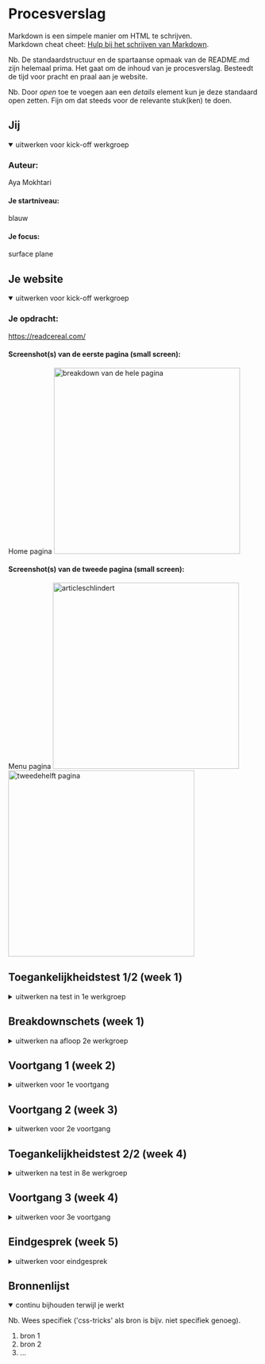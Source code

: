 # Procesverslag
Markdown is een simpele manier om HTML te schrijven.  
Markdown cheat cheet: [Hulp bij het schrijven van Markdown](https://github.com/adam-p/markdown-here/wiki/Markdown-Cheatsheet).


Nb. De standaardstructuur en de spartaanse opmaak van de README.md zijn helemaal prima. Het gaat om de inhoud van je procesverslag. Besteedt de tijd voor pracht en praal aan je website.

Nb. Door *open* toe te voegen aan een *details* element kun je deze standaard open zetten. Fijn om dat steeds voor de relevante stuk(ken) te doen.





## Jij

<details open>
  <summary>uitwerken voor kick-off werkgroep</summary>

  ### Auteur:
  Aya Mokhtari 

  #### Je startniveau:
  blauw

  #### Je focus:
  surface plane
 
</details>





## Je website

<details open>
  <summary>uitwerken voor kick-off werkgroep</summary>

  ### Je opdracht:

 https://readcereal.com/

  #### Screenshot(s) van de eerste pagina (small screen): 
  Home pagina
  <img src="./image/welkom.jpg" width="375px" alt="breakdown van de hele pagina">

  #### Screenshot(s) van de tweede pagina (small screen):
  Menu pagina 
  <img src="/readme-images/screen2.jpg" width="375px" alt="articleschlindert">
  <img src="/readme-images/screen2.2.jpg" width="375px" alt="tweedehelft pagina">
 
</details>



## Toegankelijkheidstest 1/2 (week 1)

<details>
  <summary>uitwerken na test in 1e werkgroep</summary>

  ### Bevindingen
  Lijst met je bevindingen die in de test naar voren kwamen:
  - Tijdens het testen kwam ik verschillende bevindingen tegen. 


  #### Screenreader
  Hier korte omschrijving (met indien nodig afbeeldingen)

  #### Muis en Toetsenbord 
  / bevindingen oude
  De selectie met het 'TAB' knopje was visueel niet te zien. Er was niets te zien als een trassering om de selectie te onderscheiden van de andere content elementen. Als ik er iets positiefs uit kan halen is dat hij wel naar beneden scrolt wanneer de tab verspringt op een lagere content element. Ik zie wel dat de 'TAB' knop wel werkt omdat ik onderin de naam van de selectie te zien krijg.

  Hoe deze problemen opgelost kunnen worden is door kleur te gebruiken voor de omranding en de breedte van de lijn dik te maken. Ook wanneer die geslecteerd staat op een afbeelding moet de trassering zichtbaar zijn.

  <img src="./readme-images/tab.png" width="375px" alt="tabfout">

  


  #### Motoriek (shocks, elastiekjes)

  Motoriek is het beter te gebruiken dan verwacht omdat het op een klein scherm veel scrollen is en dat hoeft niet op een precieze manier. Ik heb deze beperking getest door m'n duimen en wijsvingers aan elkaar te elastieken. Ik merkte wel dat het vasthouden van de device zelf oncomfortabel is. 
  Hier een omschrijving van hoe het opgelost kan worden (met indien nodig afbeeldingen)


  #### Visueel (brillen, contrast, kleurenblind, dark/light). 

  
  Hier een omschrijving van hoe het opgelost kan worden (met indien nodig afbeeldingen)

</details>



## Breakdownschets (week 1)

<details>
  <summary>uitwerken na afloop 2e werkgroep</summary>

  ### de hele pagina: 
  <img src="readme-images/dummy-plaatje.jpg" width="375px" alt="breakdown van de hele pagina">

  ### dynamisch deel (bijv menu): 
  <img src="readme-images/dummy-plaatje.jpg" width="375px" alt="breakdown van een dynamisch deel">

  ### wellicht nog een dynamisch deel (bijv filter): 
  <img src="readme-images/dummy-plaatje.jpg" width="375px" alt="breakdown van nog een dynamisch deel">

</details>





## Voortgang 1 (week 2)

<details>
  <summary>uitwerken voor 1e voortgang</summary>

  ### Stand van zaken
  hier dit ging goed & dit was lastig (neem ook screenshots op van delen van je website en code)
  Ik heb een eerste versie van m'n html op de eerste pagina. Ook ben ik alvast gaan kijken naar custom properties en allemaal random kleuren gezet op de html elementen zodat ik goed weet of hij goed is geselecteerd.


  ### Agenda voor meeting
  samen met je groepje opstellen
student 1: Marc
- Algemeen, Hamburger menu, Github (vullen we het goed in, zoals website link).

student 2: Robin
- Is mijn HTML goed uitgewerkt? Of wat mist er nog of kan beter?
- Kun je grid, flexbox en position door elkaar gebruiken? Of kan het ook anders?

student 3: Aya
- Eigen website: hoe zijn hier de h'tjes verdeeld (h1, h2, etc.)?

student 4: Mats
- Planning opstellen voor huiswerk.


  ### Verslag van meeting
  hier na afloop snel de uitkomsten van de meeting vastleggen

  - punt 1: Zet alle figures in articles.
  - Metadata zet je in een footer, ookal staat het in een main (it's true:) 
  - punt 2: Logo > h1 , titel article > h2 , section met titel > h3 , feature products >h2 , ondertitel feature products > h2
  

</details>





## Voortgang 2 (week 3)

<details>
  <summary>uitwerken voor 2e voortgang</summary>

  ### Stand van zaken
  hier dit ging goed & dit was lastig (neem ook screenshots op van delen van je website en code)

  <img src="readme-images/versieweek3" width="375px" alt="tussenstandvanweek 3">

  ### Agenda voor meeting
  samen met je groepje opstellen

  student 1: Marc
  - Geen specifieke vragen. Alleen kijken naar zijn code.

  student 3: Aya
  - Aya: Je kan de content veranderen zoals bijvoorbeeld een hamburgermenu img naar een kruisje door 'content: url()' in je css te zetten. Alleen hoe doe je dat als je geen url hebt maar een svg afbeelding?


  ### Verslag van meeting
  hier na afloop snel de uitkomsten van de meeting vastleggen

  - punt 1
  - punt 2
  - nog een punt
- ...

</details>





## Toegankelijkheidstest 2/2 (week 4)

<details>
  <summary>uitwerken na test in 8e werkgroep</summary>

  ### Bevindingen
  Lijst met je bevindingen die in de test naar voren kwamen (geef ook aan wat er verbeterd is):

  #### Screenreader
  Hier korte omschrijving (met indien nodig afbeeldingen)

  Hier een omschrijving van hoe het opgelost kan worden (met indien nodig afbeeldingen)


  #### Muis en Toetsenbord 
  Hier korte omschrijving (met indien nodig afbeeldingen)

  Hier een omschrijving van hoe het opgelost kan worden (met indien nodig afbeeldingen)


  #### Motoriek (shocks, elastiekjes)
  Hier korte omschrijving (met indien nodig afbeeldingen)

  Hier een omschrijving van hoe het opgelost kan worden (met indien nodig afbeeldingen)


  #### Visueel (brillen, contrast, kleurenblind, dark/light). 
  Hier korte omschrijving (met indien nodig afbeeldingen)

  Hier een omschrijving van hoe het opgelost kan worden (met indien nodig afbeeldingen)

</details>





## Voortgang 3 (week 4)

<details>
  <summary>uitwerken voor 3e voortgang</summary>

  ### Stand van zaken
  hier dit ging goed & dit was lastig (neem ook screenshots op van delen van je website en code)


  ### Agenda voor meeting
  samen met je groepje opstellen

  | student 1      | student 2          | student 3    | student 4        |
  | ---            | ---                | ---          | ---              |
  | dit bespreken  | en dit             | en ik dit    | en dan ik dat    |
  | en dat ook nog | dit als er tijd is | nog een punt | dit wil ik zeker |
  | ...            | ...                | ...          | ...              |


  ### Verslag van meeting
  hier na afloop snel de uitkomsten van de meeting vastleggen

  - punt 1
  - punt 2
  - nog een punt
  - ...

</details>





## Eindgesprek (week 5)

<details>
  <summary>uitwerken voor eindgesprek</summary>

  ### Je uitkomst - karakteristiek screenshots:
  <img src="readme-images/dummy-plaatje.jpg" width="375px" alt="uitomst opdracht 1">


  ### Dit ging goed/Heb ik geleerd: 
  Korte omschrijving met plaatjes

  <img src="readme-images/dummy-plaatje.jpg" width="375px" alt="top">


  ### Dit was lastig/Is niet gelukt:
  Korte omschrijving met plaatjes

  <img src="readme-images/dummy-plaatje.jpg" width="375px" alt="bummer">
</details>





## Bronnenlijst

<details open>
  <summary>continu bijhouden terwijl je werkt</summary>

  Nb. Wees specifiek ('css-tricks' als bron is bijv. niet specifiek genoeg).

  1. bron 1
  2. bron 2
  3. ...

</details>
